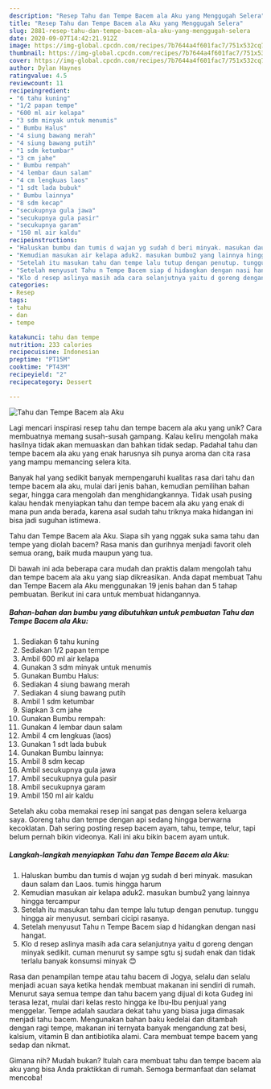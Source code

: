 ```yaml
---
description: "Resep Tahu dan Tempe Bacem ala Aku yang Menggugah Selera"
title: "Resep Tahu dan Tempe Bacem ala Aku yang Menggugah Selera"
slug: 2881-resep-tahu-dan-tempe-bacem-ala-aku-yang-menggugah-selera
date: 2020-09-07T14:42:21.912Z
image: https://img-global.cpcdn.com/recipes/7b7644a4f601fac7/751x532cq70/tahu-dan-tempe-bacem-ala-aku-foto-resep-utama.jpg
thumbnail: https://img-global.cpcdn.com/recipes/7b7644a4f601fac7/751x532cq70/tahu-dan-tempe-bacem-ala-aku-foto-resep-utama.jpg
cover: https://img-global.cpcdn.com/recipes/7b7644a4f601fac7/751x532cq70/tahu-dan-tempe-bacem-ala-aku-foto-resep-utama.jpg
author: Dylan Haynes
ratingvalue: 4.5
reviewcount: 11
recipeingredient:
- "6 tahu kuning"
- "1/2 papan tempe"
- "600 ml air kelapa"
- "3 sdm minyak untuk menumis"
- " Bumbu Halus"
- "4 siung bawang merah"
- "4 siung bawang putih"
- "1 sdm ketumbar"
- "3 cm jahe"
- " Bumbu rempah"
- "4 lembar daun salam"
- "4 cm lengkuas laos"
- "1 sdt lada bubuk"
- " Bumbu lainnya"
- "8 sdm kecap"
- "secukupnya gula jawa"
- "secukupnya gula pasir"
- "secukupnya garam"
- "150 ml air kaldu"
recipeinstructions:
- "Haluskan bumbu dan tumis d wajan yg sudah d beri minyak. masukan daun salam dan Laos. tumis hingga harum"
- "Kemudian masukan air kelapa aduk2. masukan bumbu2 yang lainnya hingga tercampur"
- "Setelah itu masukan tahu dan tempe lalu tutup dengan penutup. tunggu hingga air menyusut. sembari cicipi rasanya."
- "Setelah menyusut Tahu n Tempe Bacem siap d hidangkan dengan nasi hangat."
- "Klo d resep aslinya masih ada cara selanjutnya yaitu d goreng dengan minyak sedikit. cuman menurut sy sampe sgtu sj sudah enak dan tidak terlalu banyak konsumsi minyak 😊"
categories:
- Resep
tags:
- tahu
- dan
- tempe

katakunci: tahu dan tempe 
nutrition: 233 calories
recipecuisine: Indonesian
preptime: "PT15M"
cooktime: "PT43M"
recipeyield: "2"
recipecategory: Dessert

---
```



![Tahu dan Tempe Bacem ala Aku](https://img-global.cpcdn.com/recipes/7b7644a4f601fac7/751x532cq70/tahu-dan-tempe-bacem-ala-aku-foto-resep-utama.jpg)

Lagi mencari inspirasi resep tahu dan tempe bacem ala aku yang unik? Cara membuatnya memang susah-susah gampang. Kalau keliru mengolah maka hasilnya tidak akan memuaskan dan bahkan tidak sedap. Padahal tahu dan tempe bacem ala aku yang enak harusnya sih punya aroma dan cita rasa yang mampu memancing selera kita.

Banyak hal yang sedikit banyak mempengaruhi kualitas rasa dari tahu dan tempe bacem ala aku, mulai dari jenis bahan, kemudian pemilihan bahan segar, hingga cara mengolah dan menghidangkannya. Tidak usah pusing kalau hendak menyiapkan tahu dan tempe bacem ala aku yang enak di mana pun anda berada, karena asal sudah tahu triknya maka hidangan ini bisa jadi suguhan istimewa.

Tahu dan Tempe Bacem ala Aku. Siapa sih yang nggak suka sama tahu dan tempe yang diolah bacem? Rasa manis dan gurihnya menjadi favorit oleh semua orang, baik muda maupun yang tua.


Di bawah ini ada beberapa cara mudah dan praktis dalam mengolah tahu dan tempe bacem ala aku yang siap dikreasikan. Anda dapat membuat Tahu dan Tempe Bacem ala Aku menggunakan 19 jenis bahan dan 5 tahap pembuatan. Berikut ini cara untuk membuat hidangannya.

<!--inarticleads1-->

##### Bahan-bahan dan bumbu yang dibutuhkan untuk pembuatan Tahu dan Tempe Bacem ala Aku:

1. Sediakan 6 tahu kuning
1. Sediakan 1/2 papan tempe
1. Ambil 600 ml air kelapa
1. Gunakan 3 sdm minyak untuk menumis
1. Gunakan  Bumbu Halus:
1. Sediakan 4 siung bawang merah
1. Sediakan 4 siung bawang putih
1. Ambil 1 sdm ketumbar
1. Siapkan 3 cm jahe
1. Gunakan  Bumbu rempah:
1. Gunakan 4 lembar daun salam
1. Ambil 4 cm lengkuas (laos)
1. Gunakan 1 sdt lada bubuk
1. Gunakan  Bumbu lainnya:
1. Ambil 8 sdm kecap
1. Ambil secukupnya gula jawa
1. Ambil secukupnya gula pasir
1. Ambil secukupnya garam
1. Ambil 150 ml air kaldu


Setelah aku coba memakai resep ini sangat pas dengan selera keluarga saya. Goreng tahu dan tempe dengan api sedang hingga berwarna kecoklatan. Dah sering posting resep bacem ayam, tahu, tempe, telur, tapi belum pernah bikin videonya. Kali ini aku bikin bacem ayam untuk. 

<!--inarticleads2-->

##### Langkah-langkah menyiapkan Tahu dan Tempe Bacem ala Aku:

1. Haluskan bumbu dan tumis d wajan yg sudah d beri minyak. masukan daun salam dan Laos. tumis hingga harum
1. Kemudian masukan air kelapa aduk2. masukan bumbu2 yang lainnya hingga tercampur
1. Setelah itu masukan tahu dan tempe lalu tutup dengan penutup. tunggu hingga air menyusut. sembari cicipi rasanya.
1. Setelah menyusut Tahu n Tempe Bacem siap d hidangkan dengan nasi hangat.
1. Klo d resep aslinya masih ada cara selanjutnya yaitu d goreng dengan minyak sedikit. cuman menurut sy sampe sgtu sj sudah enak dan tidak terlalu banyak konsumsi minyak 😊


Rasa dan penampilan tempe atau tahu bacem di Jogya, selalu dan selalu menjadi acuan saya ketika hendak membuat makanan ini sendiri di rumah. Menurut saya semua tempe dan tahu bacem yang dijual di kota Gudeg ini terasa lezat, mulai dari kelas resto hingga ke Ibu-Ibu penjual yang menggelar. Tempe adalah saudara dekat tahu yang biasa juga dimasak menjadi tahu bacem. Mengunakan bahan baku kedelai dan ditambah dengan ragi tempe, makanan ini ternyata banyak mengandung zat besi, kalsium, vitamin B dan antibiotika alami. Cara membuat tempe bacem yang sedap dan nikmat. 

Gimana nih? Mudah bukan? Itulah cara membuat tahu dan tempe bacem ala aku yang bisa Anda praktikkan di rumah. Semoga bermanfaat dan selamat mencoba!
